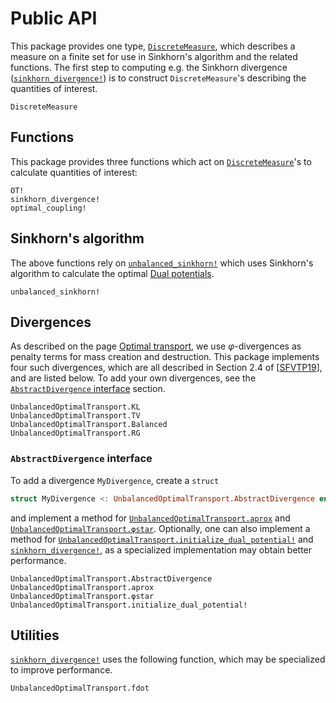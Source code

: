# Public API

This package provides one type, [`DiscreteMeasure`](@ref), which describes a
measure on a finite set for use in Sinkhorn's algorithm and the related
functions. The first step to computing e.g. the Sinkhorn divergence
([`sinkhorn_divergence!`](@ref)) is to construct `DiscreteMeasure`'s describing
the quantities of interest.

```@docs
DiscreteMeasure
```

## Functions

This package provides three functions which act on [`DiscreteMeasure`](@ref)'s
to calculate quantities of interest:

```@docs
OT!
sinkhorn_divergence!
optimal_coupling!
```

## Sinkhorn's algorithm

The above functions rely on [`unbalanced_sinkhorn!`](@ref) which uses Sinkhorn's
algorithm to calculate the optimal [Dual potentials](@ref).

```@docs
unbalanced_sinkhorn!
```

## Divergences

As described on the page [Optimal transport](@ref), we use $\varphi$-divergences
as penalty terms for mass creation and destruction. This package implements four
such divergences, which are all described in Section 2.4 of [[SFVTP19](@ref)],
and are listed below. To add your own divergences, see the [`AbstractDivergence`
interface](@ref) section.

```@docs
UnbalancedOptimalTransport.KL
UnbalancedOptimalTransport.TV
UnbalancedOptimalTransport.Balanced
UnbalancedOptimalTransport.RG
```

### `AbstractDivergence` interface

To add a divergence `MyDivergence`, create a `struct`

```julia
struct MyDivergence <: UnbalancedOptimalTransport.AbstractDivergence end
```

and implement a method for [`UnbalancedOptimalTransport.aprox`](@ref) and
[`UnbalancedOptimalTransport.φstar`](@ref). Optionally, one can also implement a method
for [`UnbalancedOptimalTransport.initialize_dual_potential!`](@ref) and
[`sinkhorn_divergence!`](@ref), as a specialized implementation may obtain
better performance.

```@docs
UnbalancedOptimalTransport.AbstractDivergence
UnbalancedOptimalTransport.aprox
UnbalancedOptimalTransport.φstar
UnbalancedOptimalTransport.initialize_dual_potential!
```

## Utilities

[`sinkhorn_divergence!`](@ref) uses the following function, which may be
specialized to improve performance.

```@docs
UnbalancedOptimalTransport.fdot
```
